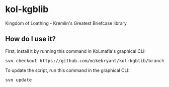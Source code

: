 # kol-kgblib
Kingdom of Loathing - Kremlin's Greatest Briefcase library

How do I use it?
----------------
First, install it by running this command in KoLmafia's graphical CLI:

<pre>
svn checkout https://github.com/mikebryant/kol-kgblib/branches/master/
</pre>

To update the script, run this command in the graphical CLI:

<pre>
svn update
</pre>
